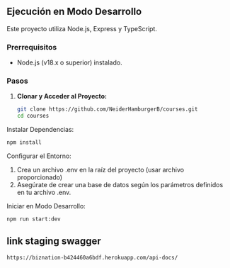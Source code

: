 ## Ejecución en Modo Desarrollo

Este proyecto utiliza Node.js, Express y TypeScript. 

### Prerrequisitos

- Node.js (v18.x o superior) instalado.

### Pasos

1. **Clonar y Acceder al Proyecto:**
   ```bash
   git clone https://github.com/NeiderHamburgerB/courses.git
   cd courses
Instalar Dependencias:

```bash
npm install
```

Configurar el Entorno:

1. Crea un archivo .env en la raíz del proyecto (usar archivo proporcionado)
2. Asegúrate de crear una base de datos según los parámetros definidos en tu archivo .env.
   
Iniciar en Modo Desarrollo:

```bash
npm run start:dev
```
## link staging swagger
```bash
https://biznation-b424460a6bdf.herokuapp.com/api-docs/
```
